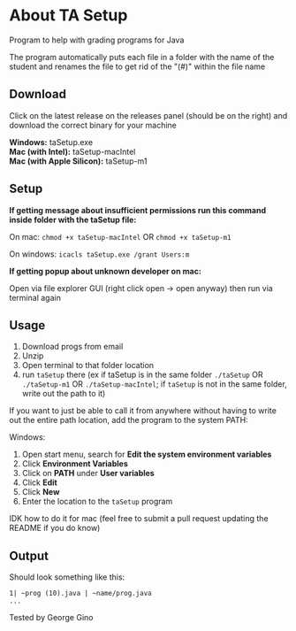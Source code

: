 # About TA Setup

Program to help with grading programs for Java

The program automatically puts each file in a folder with the name of the student and renames the file to get rid of the "(#)" within the file name

## Download

Click on the latest release on the releases panel (should be on the right) and download the correct binary for your machine

**Windows:** taSetup.exe  
**Mac (with Intel):** taSetup-macIntel  
**Mac (with Apple Silicon):** taSetup-m1  

## Setup

**If getting message about insufficient permissions run this command inside folder with the taSetup file:**

On mac:
`chmod +x taSetup-macIntel` OR `chmod +x taSetup-m1`

On windows:
`icacls taSetup.exe /grant Users:m`

**If getting popup about unknown developer on mac:**

Open via file explorer GUI (right click open -> open anyway) then run via terminal again

## Usage

1) Download progs from email
2) Unzip
3) Open terminal to that folder location
4) run `taSetup` there (ex if taSetup is in the same folder `./taSetup` OR `./taSetup-m1` OR `./taSetup-macIntel`; if `taSetup` is not in the same folder, write out the path to it)

If you want to just be able to call it from anywhere without having to write out the entire path location, add the program to the system PATH:

Windows:
1) Open start menu, search for **Edit the system environment variables**
2) Click **Environment Variables**
3) Click on **PATH** under **User variables**
4) Click **Edit** 
5) Click **New**
6) Enter the location to the `taSetup` program

IDK how to do it for mac (feel free to submit a pull request updating the README if you do know)

## Output

Should look something like this:

```
1| ~prog (10).java | ~name/prog.java
...
```


Tested by George Gino
